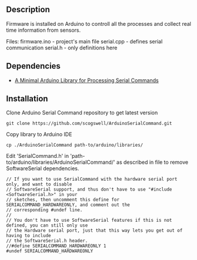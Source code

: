 ## Description

Firmware is installed on Arduino to controll all the processes and
collect real time information from sensors.

Files:
    firmware.ino    - project's main file
    serial.cpp      - defines serial communication
    serial.h        - only definitions here

## Dependencies

 * [A Minimal Arduino Library for Processing Serial Commands](https://github.com/scogswell/ArduinoSerialCommand)

## Installation

Clone Arduino Serial Command repository to get latest version

```
git clone https://github.com/scogswell/ArduinoSerialCommand.git
```

Copy library to Arduino IDE

```
cp ./ArduinoSerialCommand path-to/arduino/libraries/
```

Edit 'SerialCommand.h' in 'path-to/arduino/libraries/ArduinoSerialCommand/' as
described in file to remove SoftwareSerial dependencies.

```
// If you want to use SerialCommand with the hardware serial port only, and want to disable
// SoftwareSerial support, and thus don't have to use "#include <SoftwareSerial.h>" in your
// sketches, then uncomment this define for SERIALCOMMAND_HARDWAREONLY, and comment out the
// corresponding #undef line.
//
// You don't have to use SoftwareSerial features if this is not defined, you can still only use
// the Hardware serial port, just that this way lets you get out of having to include
// the SoftwareSerial.h header.
//#define SERIALCOMMAND_HARDWAREONLY 1
#undef SERIALCOMMAND_HARDWAREONLY
```

